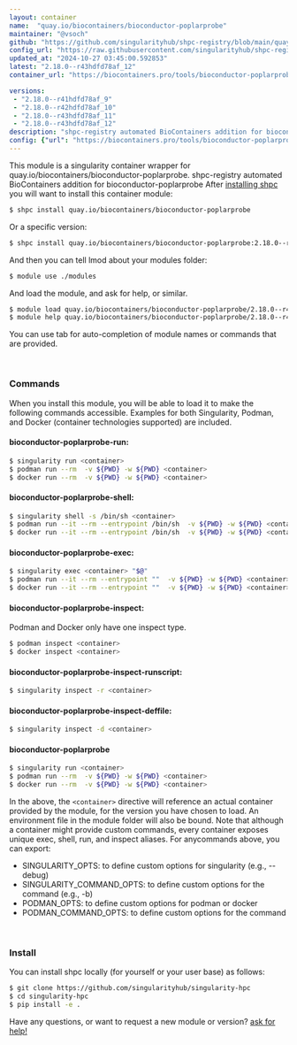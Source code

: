 ```yaml
---
layout: container
name:  "quay.io/biocontainers/bioconductor-poplarprobe"
maintainer: "@vsoch"
github: "https://github.com/singularityhub/shpc-registry/blob/main/quay.io/biocontainers/bioconductor-poplarprobe/container.yaml"
config_url: "https://raw.githubusercontent.com/singularityhub/shpc-registry/main/quay.io/biocontainers/bioconductor-poplarprobe/container.yaml"
updated_at: "2024-10-27 03:45:00.592853"
latest: "2.18.0--r43hdfd78af_12"
container_url: "https://biocontainers.pro/tools/bioconductor-poplarprobe"

versions:
 - "2.18.0--r41hdfd78af_9"
 - "2.18.0--r42hdfd78af_10"
 - "2.18.0--r43hdfd78af_11"
 - "2.18.0--r43hdfd78af_12"
description: "shpc-registry automated BioContainers addition for bioconductor-poplarprobe"
config: {"url": "https://biocontainers.pro/tools/bioconductor-poplarprobe", "maintainer": "@vsoch", "description": "shpc-registry automated BioContainers addition for bioconductor-poplarprobe", "latest": {"2.18.0--r43hdfd78af_12": "sha256:c477a3cffe78e0f27c09a52e7ce0d1220c7941f437aa9d9fb48b4db9da330041"}, "tags": {"2.18.0--r41hdfd78af_9": "sha256:8fcc57f25b97996677e68ac1bc8cf43b6ba501804c09de3aaf45dfc66655e735", "2.18.0--r42hdfd78af_10": "sha256:b85f5c887c2e1e90a2aa8a57b69fa39d0bdd39808757f9d60dd27e40f534af62", "2.18.0--r43hdfd78af_11": "sha256:b52b277cb417f7eafcc7a1dba3ad6103d233cb360a38e77f305a119af9bec84e", "2.18.0--r43hdfd78af_12": "sha256:c477a3cffe78e0f27c09a52e7ce0d1220c7941f437aa9d9fb48b4db9da330041"}, "docker": "quay.io/biocontainers/bioconductor-poplarprobe"}
---
```


This module is a singularity container wrapper for quay.io/biocontainers/bioconductor-poplarprobe.
shpc-registry automated BioContainers addition for bioconductor-poplarprobe
After [installing shpc](#install) you will want to install this container module:


```bash
$ shpc install quay.io/biocontainers/bioconductor-poplarprobe
```

Or a specific version:

```bash
$ shpc install quay.io/biocontainers/bioconductor-poplarprobe:2.18.0--r43hdfd78af_12
```

And then you can tell lmod about your modules folder:

```bash
$ module use ./modules
```

And load the module, and ask for help, or similar.

```bash
$ module load quay.io/biocontainers/bioconductor-poplarprobe/2.18.0--r43hdfd78af_12
$ module help quay.io/biocontainers/bioconductor-poplarprobe/2.18.0--r43hdfd78af_12
```

You can use tab for auto-completion of module names or commands that are provided.

<br>

### Commands

When you install this module, you will be able to load it to make the following commands accessible.
Examples for both Singularity, Podman, and Docker (container technologies supported) are included.

#### bioconductor-poplarprobe-run:

```bash
$ singularity run <container>
$ podman run --rm  -v ${PWD} -w ${PWD} <container>
$ docker run --rm  -v ${PWD} -w ${PWD} <container>
```

#### bioconductor-poplarprobe-shell:

```bash
$ singularity shell -s /bin/sh <container>
$ podman run --it --rm --entrypoint /bin/sh  -v ${PWD} -w ${PWD} <container>
$ docker run --it --rm --entrypoint /bin/sh  -v ${PWD} -w ${PWD} <container>
```

#### bioconductor-poplarprobe-exec:

```bash
$ singularity exec <container> "$@"
$ podman run --it --rm --entrypoint ""  -v ${PWD} -w ${PWD} <container> "$@"
$ docker run --it --rm --entrypoint ""  -v ${PWD} -w ${PWD} <container> "$@"
```

#### bioconductor-poplarprobe-inspect:

Podman and Docker only have one inspect type.

```bash
$ podman inspect <container>
$ docker inspect <container>
```

#### bioconductor-poplarprobe-inspect-runscript:

```bash
$ singularity inspect -r <container>
```

#### bioconductor-poplarprobe-inspect-deffile:

```bash
$ singularity inspect -d <container>
```



#### bioconductor-poplarprobe

```bash
$ singularity run <container>
$ podman run --rm  -v ${PWD} -w ${PWD} <container>
$ docker run --rm  -v ${PWD} -w ${PWD} <container>
```


In the above, the `<container>` directive will reference an actual container provided
by the module, for the version you have chosen to load. An environment file in the
module folder will also be bound. Note that although a container
might provide custom commands, every container exposes unique exec, shell, run, and
inspect aliases. For anycommands above, you can export:

 - SINGULARITY_OPTS: to define custom options for singularity (e.g., --debug)
 - SINGULARITY_COMMAND_OPTS: to define custom options for the command (e.g., -b)
 - PODMAN_OPTS: to define custom options for podman or docker
 - PODMAN_COMMAND_OPTS: to define custom options for the command

<br>

### Install

You can install shpc locally (for yourself or your user base) as follows:

```bash
$ git clone https://github.com/singularityhub/singularity-hpc
$ cd singularity-hpc
$ pip install -e .
```

Have any questions, or want to request a new module or version? [ask for help!](https://github.com/singularityhub/singularity-hpc/issues)
